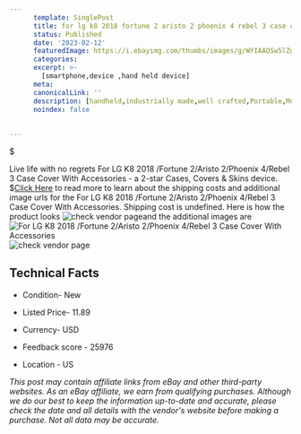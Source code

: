 ```yaml
---
      template: SinglePost
      title: for lg k8 2018 fortune 2 aristo 2 phoenix 4 rebel 3 case cover with accessories
      status: Published
      date: '2023-02-12'
      featuredImage: https://i.ebayimg.com/thumbs/images/g/WYIAAOSw5lZgY8dk/s-l225.jpg
      categories: 
      excerpt: >-
        [smartphone,device ,hand held device]
      meta:
      canonicalLink: ''
      description: [handheld,industrially made,well crafted,Portable,Mobile,Compact,Convenient,Lightweight,Maneuverable,Man-portable,Miniature,Carriable,Hand-held,Light,Holdable,Transportable,Mobile device,Pocket-sized,On-the-go,Wireless,Cordless,Compact size,Convenient size, smartphone,device ,hand held device]
      noindex: false
      
        
---
```

$

Live life with no regrets For LG K8 2018 /Fortune 2/Aristo 2/Phoenix 4/Rebel 3 Case Cover With Accessories - a 2-star Cases, Covers & Skins device.
$[Click Here](https://www.ebay.com/itm/115563925228?hash=item1ae8258eec%3Ag%3AWYIAAOSw5lZgY8dk&mkevt=1&mkcid=1&mkrid=711-53200-19255-0&campid=%253CePNCampaignId%253E&customid=%253CreferenceId%253E&toolid=10049) to read more to learn about the shipping costs and additional image urls for the For LG K8 2018 /Fortune 2/Aristo 2/Phoenix 4/Rebel 3 Case Cover With Accessories. Shipping cost is undefined. Here is how the product looks ![check vendor page](https://i.ebayimg.com/thumbs/images/g/WYIAAOSw5lZgY8dk/s-l225.jpg)and the additional images are![For LG K8 2018 /Fortune 2/Aristo 2/Phoenix 4/Rebel 3 Case Cover With Accessories](https://i.ebayimg.com/images/g/WYIAAOSw5lZgY8dk/s-l1200.jpg)![check vendor page](https://origin-galleryplus.ebayimg.com/ws/web/115563925228_2_0_1/225x225.jpg,https://origin-galleryplus.ebayimg.com/ws/web/115563925228_3_0_1/225x225.jpg,https://origin-galleryplus.ebayimg.com/ws/web/115563925228_4_0_1/225x225.jpg,https://origin-galleryplus.ebayimg.com/ws/web/115563925228_5_0_1/225x225.jpg,https://origin-galleryplus.ebayimg.com/ws/web/115563925228_6_0_1/225x225.jpg,https://origin-galleryplus.ebayimg.com/ws/web/115563925228_7_0_1/225x225.jpg,https://origin-galleryplus.ebayimg.com/ws/web/115563925228_8_0_1/225x225.jpg,https://origin-galleryplus.ebayimg.com/ws/web/115563925228_9_0_1/225x225.jpg,https://origin-galleryplus.ebayimg.com/ws/web/115563925228_10_0_1/225x225.jpg,https://origin-galleryplus.ebayimg.com/ws/web/115563925228_11_0_1/225x225.jpg,https://origin-galleryplus.ebayimg.com/ws/web/115563925228_12_0_1/225x225.jpg)



 ## Technical Facts 



     
      

 - Condition- New 


      

 - Listed Price- 11.89 


      

 - Currency- USD 


      

 - Feedback score - 25976 


      

 - Location - US 


      
      

 *_This post may contain affiliate links from eBay and other third-party websites. As an eBay affiliate, we earn from qualifying purchases. Although we do our best to keep the information up-to-date and accurate, please check the date and all details with the vendor's website before making a purchase. Not all data may be accurate._*






